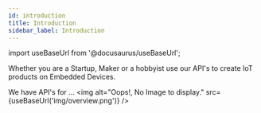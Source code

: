 ```yaml
---
id: introduction
title: Introduction
sidebar_label: Introduction
---
```


import useBaseUrl from '@docusaurus/useBaseUrl';


Whether you are a Startup, Maker or a hobbyist 
use our API's to create IoT products on Embedded Devices.

We have API's for ...
<img alt="Oops!, No Image to display." src={useBaseUrl('img/overview.png')} />
